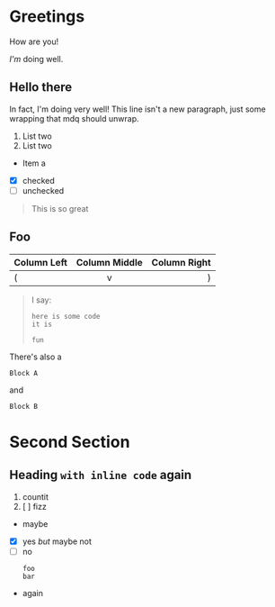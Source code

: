 # Greetings

How are you!

*I'm* doing well.

## Hello there

In fact, I'm doing very well!
This line isn't a new paragraph, just some
wrapping that mdq should unwrap.

1. List two
2. List two

- Item a

- [x] checked
- [ ] unchecked

> This is so great

## Foo

| Column Left | Column Middle | Column Right |
|:------------|:-------------:|-------------:|
| (           | v             | )            |

> I say:
> ```types
> here is some code
> it is
> 
> fun
> ```

There's also a

```text title="Code block with metadata"
Block A
```

and 

``` title="Code block with only metadata"
Block B
```

# Second Section

## Heading `with inline code` again

1. countit
2. [ ] fizz
- maybe
- [x] yes _but_ maybe not
- [ ] no
  ```
  foo
  bar
  ```

- again
